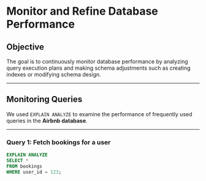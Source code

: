 # Monitor and Refine Database Performance

## Objective
The goal is to continuously monitor database performance by analyzing query execution plans and making schema adjustments such as creating indexes or modifying schema design.

---

## Monitoring Queries

We used `EXPLAIN ANALYZE` to examine the performance of frequently used queries in the **Airbnb database**.

---

### Query 1: Fetch bookings for a user
```sql
EXPLAIN ANALYZE
SELECT *
FROM bookings
WHERE user_id = 123;
